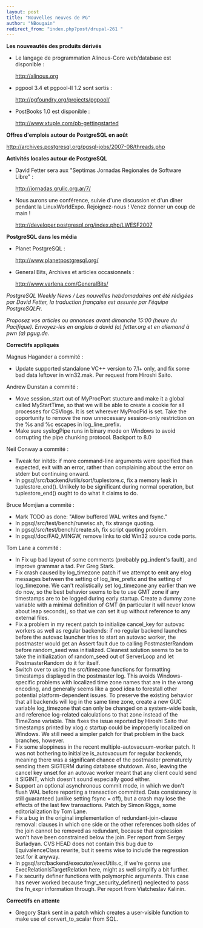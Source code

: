 ```yaml
---
layout: post
title: "Nouvelles neuves de PG"
author: "NBougain"
redirect_from: "index.php?post/drupal-261 "
---
```




<!--break-->

<p><strong>Les nouveautés des produits dérivés</strong></p>

<ul>

<li>Le langage de programmation Alinous-Core web/database est disponible&nbsp;:

<a target="_blank" href="http://alinous.org">http://alinous.org</a></li>

<li>pgpool 3.4 et pgpool-II 1.2 sont sortis&nbsp;:

<a target="_blank" href="http://pgfoundry.org/projects/pgpool/">http://pgfoundry.org/projects/pgpool/</a></li>

<li>PostBooks 1.0 est disponible&nbsp;:

<a target="_blank" href="http://www.xtuple.com/pb-gettingstarted">http://www.xtuple.com/pb-gettingstarted</a></li>

</ul>

<p><strong>Offres d'emplois autour de PostgreSQL en août</strong></p>

<p><a target="_blank" href="http://archives.postgresql.org/pgsql-jobs/2007-08/threads.php">http://archives.postgresql.org/pgsql-jobs/2007-08/threads.php</a></p>

<p><strong>Activités locales autour de PostgreSQL</strong></p>

<ul>

<li>David Fetter sera aux "Septimas Jornadas Regionales de Software Libre"&nbsp;:

<a target="_blank" href="http://jornadas.grulic.org.ar/7/">http://jornadas.grulic.org.ar/7/</a></li>

<li>Nous aurons une conférence, suivie d'une discussion et d'un dîner pendant la LinuxWorldExpo. Rejoignez-nous&nbsp;! Venez donner un coup de main&nbsp;!

<a target="_blank" href="http://developer.postgresql.org/index.php/LWESF2007">http://developer.postgresql.org/index.php/LWESF2007</a></li>

</ul>

<p><strong>PostgreSQL dans les média</strong></p>

<ul>

<li>Planet PostgreSQL&nbsp;:

<a target="_blank" href="http://www.planetpostgresql.org/">http://www.planetpostgresql.org/</a></li>

<li>General Bits, Archives et articles occasionnels&nbsp;:

<a target="_blank" href="http://www.varlena.com/GeneralBits/">http://www.varlena.com/GeneralBits/</a></li>

</ul>

<p><em>PostgreSQL Weekly News / Les nouvelles hebdomadaires ont été rédigées par David Fetter, la traduction française est assurée par l'équipe PostgreSQLFr.</em></p>

<p><em>Proposez vos articles ou annonces avant dimanche 15:00 (heure du Pacifique). Envoyez-les en anglais à david (a) fetter.org et en allemand à pwn (a) pgug.de.</em></p>

<p><strong>Correctifs appliqués</strong></p>

<p>Magnus Hagander a commité&nbsp;:</p>

<ul>

<li>Update supported standalone VC++ version to 7.1+ only, and fix some bad data leftover in win32.mak. Per request from Hiroshi Saito.</li>

</ul>

<p>Andrew Dunstan a commité&nbsp;:</p>

<ul>

<li>Move session_start out of MyProcPort stucture and make it a global called MyStartTime, so that we will be able to create a cookie for all processes for CSVlogs. It is set wherever MyProcPid is set. Take the opportunity to remove the now unnecessary session-only restriction on the %s and %c escapes in log_line_prefix.</li>

<li>Make sure syslogPipe runs in binary mode on Windows to avoid corrupting the pipe chunking protocol. Backport to 8.0</li>

</ul>

<p>Neil Conway a commité&nbsp;:</p>

<ul>

<li>Tweak for initdb: if more command-line arguments were specified than expected, exit with an error, rather than complaining about the error on stderr but continuing onward.</li>

<li>In pgsql/src/backend/utils/sort/tuplestore.c, fix a memory leak in tuplestore_end(). Unlikely to be significant during normal operation, but tuplestore_end() ought to do what it claims to do.</li>

</ul>

<p>Bruce Momjian a commité&nbsp;:</p>

<ul>

<li>Mark TODO as done: "Allow buffered WAL writes and fsync."</li>

<li>In pgsql/src/test/bench/runwisc.sh, fix strange quoting.</li>

<li>In pgsql/src/test/bench/create.sh, fix script quoting problem.</li>

<li>In pgsql/doc/FAQ_MINGW, remove links to old Win32 source code ports.</li>

</ul>

<p>Tom Lane a commité&nbsp;:</p>

<ul>

<li>In Fix up bad layout of some comments (probably pg_indent's fault), and improve grammar a tad. Per Greg Stark.</li>

<li>Fix crash caused by log_timezone patch if we attempt to emit any elog messages between the setting of log_line_prefix and the setting of log_timezone. We can't realistically set log_timezone any earlier than we do now, so the best behavior seems to be to use GMT zone if any timestamps are to be logged during early startup. Create a dummy zone variable with a minimal definition of GMT (in particular it will never know about leap seconds), so that we can set it up without reference to any external files.</li>

<li>Fix a problem in my recent patch to initialize cancel_key for autovac workers as well as regular backends: if no regular backend launches before the autovac launcher tries to start an autovac worker, the postmaster would get an Assert fault due to calling PostmasterRandom before random_seed was initialized. Cleanest solution seems to be to take the initialization of random_seed out of ServerLoop and let PostmasterRandom do it for itself.</li>

<li>Switch over to using the src/timezone functions for formatting timestamps displayed in the postmaster log. This avoids Windows-specific problems with localized time zone names that are in the wrong encoding, and generally seems like a good idea to forestall other potential platform-dependent issues. To preserve the existing behavior that all backends will log in the same time zone, create a new GUC variable log_timezone that can only be changed on a system-wide basis, and reference log-related calculations to that zone instead of the TimeZone variable. This fixes the issue reported by Hiroshi Saito that timestamps printed by xlog.c startup could be improperly localized on Windows. We still need a simpler patch for that problem in the back branches, however.</li>

<li>Fix some sloppiness in the recent multiple-autovacuum-worker patch. It was not bothering to initialize is_autovacuum for regular backends, meaning there was a significant chance of the postmaster prematurely sending them SIGTERM during database shutdown. Also, leaving the cancel key unset for an autovac worker meant that any client could send it SIGINT, which doesn't sound especially good either.</li>

<li>Support an optional asynchronous commit mode, in which we don't flush WAL before reporting a transaction committed. Data consistency is still guaranteed (unlike setting fsync = off), but a crash may lose the effects of the last few transactions. Patch by Simon Riggs, some editorialization by Tom Lane.</li>

<li>Fix a bug in the original implementation of redundant-join-clause removal: clauses in which one side or the other references both sides of the join cannot be removed as redundant, because that expression won't have been constrained below the join. Per report from Sergey Burladyan. CVS HEAD does not contain this bug due to EquivalenceClass rewrite, but it seems wise to include the regression test for it anyway.</li>

<li>In pgsql/src/backend/executor/execUtils.c, if we're gonna use ExecRelationIsTargetRelation here, might as well simplify a bit further.</li>

<li>Fix security definer functions with polymorphic arguments. This case has never worked because fmgr_security_definer() neglected to pass the fn_expr information through. Per report from Viatcheslav Kalinin.</li>

</ul>

<p><strong>Correctifs en attente</strong></p>

<ul>

<li>Gregory Stark sent in a patch which creates a user-visible function to make use of convert_to_scalar from SQL.</li>

</ul>